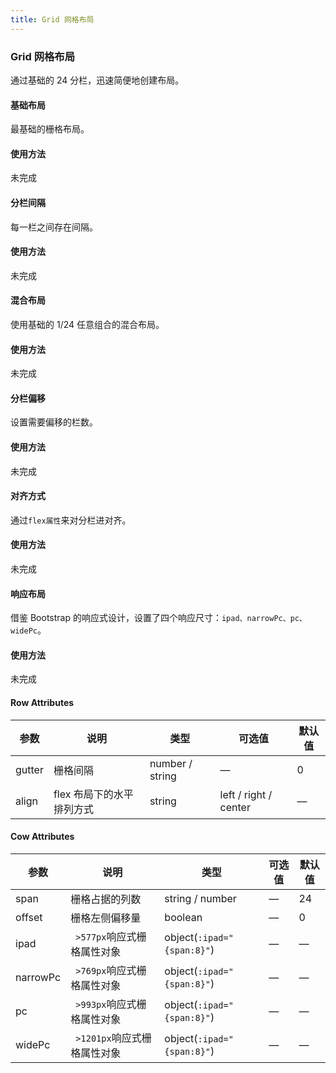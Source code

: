 ```yaml
---
title: Grid 网格布局
---
```


### Grid 网格布局
通过基础的 24 分栏，迅速简便地创建布局。

#### 基础布局
最基础的栅格布局。
<br>

<grid-demo></grid-demo>

#### 使用方法  
未完成

#### 分栏间隔
每一栏之间存在间隔。
<br>

<grid-gutter></grid-gutter>

#### 使用方法
未完成

#### 混合布局
使用基础的 1/24 任意组合的混合布局。
<br>

<grid-gs></grid-gs>

#### 使用方法
未完成

#### 分栏偏移
设置需要偏移的栏数。
<br>

<grid-offset></grid-offset>

#### 使用方法
未完成

#### 对齐方式
通过<code>flex属性</code>来对分栏进对齐。
<br>

<grid-flex></grid-flex>

#### 使用方法
未完成

#### 响应布局
借鉴 Bootstrap 的响应式设计，设置了四个响应尺寸：<code>ipad、narrowPc、pc、widePc</code>。
<br>

<grid-boot></grid-boot>

#### 使用方法
未完成

#### Row Attributes
<table>
    <thead>
        <tr>
            <th>参数</th>
            <th>说明</th>
            <th>类型</th>
            <th>可选值</th>
            <th>默认值</th>
        </tr>
     </thead>
    <tbody>
        <tr>
            <td>gutter</td>
            <td>栅格间隔</td>
            <td>number / string</td>
            <td>—</td>
            <td>0</td>
        </tr>
        <tr>
            <td>align</td>
            <td>flex 布局下的水平排列方式</td>
            <td>string</td>
            <td>left / right / center</td>
            <td>—</td>
        </tr>
    </tbody>
</table>

#### Cow Attributes
<table>
    <thead>
        <tr>
            <th>参数</th>
            <th>说明</th>
            <th>类型</th>
            <th>可选值</th>
            <th>默认值</th>
        </tr>
     </thead>
    <tbody>
        <tr>
            <td>span</td>
            <td>栅格占据的列数</td>
            <td>string / number</td>
            <td>—</td>
            <td>24</td>
        </tr>
        <tr>
            <td>offset</td>
            <td>栅格左侧偏移量</td>
            <td>boolean</td>
            <td>—</td>
            <td>0</td>
        </tr>
        <tr>
            <td>ipad</td>
            <td><code> >577px</code>响应式栅格属性对象</td>
            <td>object(<code>:ipad="{span:8}"</code>)</td>
            <td>—</td>
            <td>—</td>
        </tr>
        <tr>
            <td>narrowPc</td>
            <td><code> >769px</code>响应式栅格属性对象</td>
            <td>object(<code>:ipad="{span:8}"</code>)</td>
            <td>—</td>
            <td>—</td>
        </tr>
        <tr>
            <td>pc</td>
            <td><code> >993px</code>响应式栅格属性对象</td>
            <td>object(<code>:ipad="{span:8}"</code>)</td>
            <td>—</td>
            <td>—</td>
        </tr>
        <tr>
            <td>widePc</td>
            <td><code> >1201px</code>响应式栅格属性对象</td>
            <td>object(<code>:ipad="{span:8}"</code>)</td>
            <td>—</td>
            <td>—</td>
        </tr>
    </tbody>
</table>